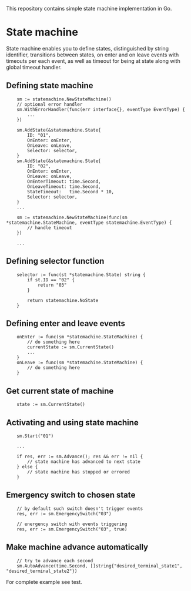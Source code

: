 This repository contains simple state machine implementation in Go.

# State machine

State machine enables you to define states, distinguished by string identifier, transitions between states, on enter and on leave events with timeouts per each event, as well as timeout for being at state along with global timeout handler.

## Defining state machine
```
    sm := statemachine.NewStateMachine()
    // optional error handler
    sm.WithErrorHandler(func(err interface{}, eventType EventType) {
        ...
    })

    sm.AddState(&statemachine.State{
        ID: "01",
        OnEnter: onEnter,
        OnLeave: onLeave,
        Selector: selector,
    }
    sm.AddState(&statemachine.State{
        ID: "02",
        OnEnter: onEnter,
        OnLeave: onLeave,
		OnEnterTimeout: time.Second,
		OnLeaveTimeout: time.Second,
		StateTimeout:   time.Second * 10,
        Selector: selector,
    }
    ...
```

```
    sm := statemachine.NewStateMachine(func(sm *statemachine.StateMachine, eventType statemachine.EventType) {
        // handle timeout
    })

    ...
```

## Defining selector function
```
    selector := func(st *statemachine.State) string {
        if st.ID == "02" {
            return "03"
        }

        return statemachine.NoState
    }
```

## Defining enter and leave events
```
    onEnter := func(sm *statemachine.StateMachine) {
        // do something here
        currentState := sm.CurrentState()
        ...
    }
    onLeave := func(sm *statemachine.StateMachine) {
        // do something here
    }
```

## Get current state of machine
```
    state := sm.CurrentState()
```

## Activating and using state machine
```
    sm.Start("01")

    ...

    if res, err := sm.Advance(); res && err != nil {
        // state machine has advanced to next state
    } else {
        // state machine has stopped or errored
    }
```

## Emergency switch to chosen state
```
    // by default such switch doesn't trigger events
    res, err := sm.EmergencySwitch("03")

    // energency switch with events triggering
    res, err := sm.EmergencySwitch("03", true)
```

## Make machine advance automatically
```
    // try to advance each second
    sm.AutoAdvance(time.Second, []string{"desired_terminal_state1", "desired_terminal_state2"})
```

For complete example see test.
